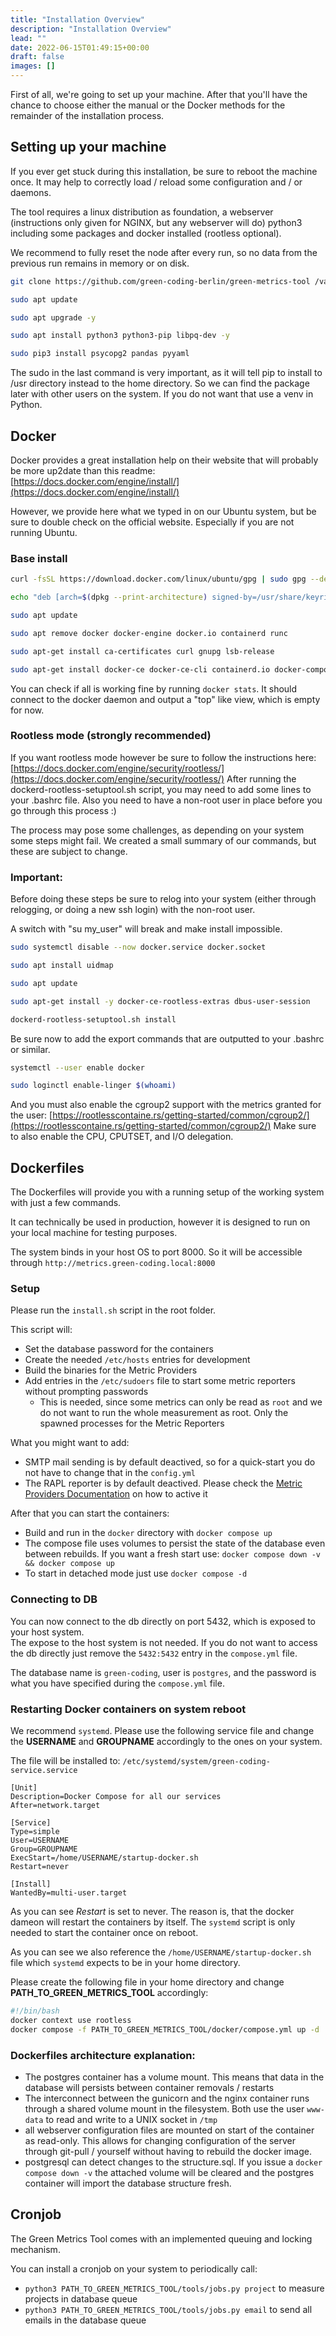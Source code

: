 ```yaml
---
title: "Installation Overview"
description: "Installation Overview"
lead: ""
date: 2022-06-15T01:49:15+00:00
draft: false
images: []
---
```


First of all, we're going to set up your machine. After that you'll have the chance to choose either the manual or the Docker methods for the remainder of the installation process.

## Setting up your machine

If you ever get stuck during this installation, be sure to reboot the machine once. It may help to correctly load / reload some configuration and / or daemons.

The tool requires a linux distribution as foundation, a webserver (instructions only given for NGINX, but any webserver will do) python3 including some packages and docker installed (rootless optional).

We recommend to fully reset the node after every run, so no data from the previous run remains in memory or on disk.

```bash
git clone https://github.com/green-coding-berlin/green-metrics-tool /var/www/green-metrics-tool

sudo apt update

sudo apt upgrade -y

sudo apt install python3 python3-pip libpq-dev -y

sudo pip3 install psycopg2 pandas pyyaml
```

The sudo in the last command is very important, as it will tell pip to install to /usr directory instead to the home directory. So we can find the package later with other users on the system. If you do not want that use a venv in Python.

## Docker

Docker provides a great installation help on their website that will probably be more up2date than this readme: [https://docs.docker.com/engine/install/](https://docs.docker.com/engine/install/)

However, we provide here what we typed in on our Ubuntu system, but be sure to double check on the official website. Especially if you are not running Ubuntu.

### Base install
```bash
curl -fsSL https://download.docker.com/linux/ubuntu/gpg | sudo gpg --dearmor -o /usr/share/keyrings/docker-archive-keyring.gpg

echo "deb [arch=$(dpkg --print-architecture) signed-by=/usr/share/keyrings/docker-archive-keyring.gpg] https://download.docker.com/linux/ubuntu $(lsb_release -cs) stable" | sudo tee /etc/apt/sources.list.d/docker.list > /dev/null

sudo apt update

sudo apt remove docker docker-engine docker.io containerd runc

sudo apt-get install ca-certificates curl gnupg lsb-release

sudo apt-get install docker-ce docker-ce-cli containerd.io docker-compose-plugin
```

You can check if all is working fine by running ```docker stats```. It should connect to the docker daemon and output a "top" like view, which is empty for now.

### Rootless mode (strongly recommended)
If you want rootless mode however be sure to follow the instructions here: [https://docs.docker.com/engine/security/rootless/](https://docs.docker.com/engine/security/rootless/) After running the dockerd-rootless-setuptool.sh script, you may need to add some lines to your .bashrc file. Also you need to have a non-root user in place before you go through this process :)

The process may pose some challenges, as depending on your system some steps might fail. We created a small summary of our commands, but these are subject to change.

### Important:
Before doing these steps be sure to relog into your system (either through relogging, or doing a new ssh login) with the non-root user.

A switch with "su my_user" will break and make install impossible.

```bash
sudo systemctl disable --now docker.service docker.socket

sudo apt install uidmap

sudo apt update

sudo apt-get install -y docker-ce-rootless-extras dbus-user-session

dockerd-rootless-setuptool.sh install
```

Be sure now to add the export commands that are outputted to your .bashrc or similar.

```bash
systemctl --user enable docker

sudo loginctl enable-linger $(whoami)
```

And you must also enable the cgroup2 support with the metrics granted for the user: [https://rootlesscontaine.rs/getting-started/common/cgroup2/](https://rootlesscontaine.rs/getting-started/common/cgroup2/) Make sure to also enable the CPU, CPUTSET, and I/O delegation.

## Dockerfiles

The Dockerfiles will provide you with a running setup of the working system with just a few commands.

It can technically be used in production, however it is designed to run on your local machine for testing purposes.

The system binds in your host OS to port 8000. So it will be accessible through `http://metrics.green-coding.local:8000`


### Setup

Please run the `install.sh` script in the root folder.

This script will:
- Set the database password for the containers
- Create the needed `/etc/hosts` entries for development
- Build the binaries for the Metric Providers
- Add entries in the `/etc/sudoers` file to start some metric reporters without prompting passwords
    + This is needed, since some metrics can only be read as `root` and we do not want to run the whole measurement as root. Only the spawned processes for the Metric Reporters

What you might want to add:
- SMTP mail sending is by default deactived, so for a quick-start you do not have to change that in the `config.yml`
- The RAPL reporter is by default deactived. Please check the [Metric Providers Documentation](https://docs.green-coding.org/docs/measuring/metric-providers) on how to active it

After that you can start the containers:
- Build and run in the `docker` directory with `docker compose up`
- The compose file uses volumes to persist the state of the database even between rebuilds. If you want a fresh start use: `docker compose down -v && docker compose up`
- To start in detached mode just use `docker compose -d`

### Connecting to DB
You can now connect to the db directly on port 5432, which is exposed to your host system.\
The expose to the host system is not needed. If you do not want to access the db directly just remove the `5432:5432` entry in the `compose.yml` file.

The database name is `green-coding`, user is `postgres`, and the password is what you have specified during the `compose.yml` file.

### Restarting Docker containers on system reboot

We recommend `systemd`. Please use the following service file and change the **USERNAME** and **GROUPNAME** accordingly to the ones on your system.

The file will be installed to: `/etc/systemd/system/green-coding-service.service`

```systemd
[Unit]
Description=Docker Compose for all our services
After=network.target

[Service]
Type=simple
User=USERNAME
Group=GROUPNAME
ExecStart=/home/USERNAME/startup-docker.sh
Restart=never

[Install]
WantedBy=multi-user.target
```

As you can see *Restart* is set to never. The reason is, that the docker dameon will restart the containers by itself. The `systemd` script is only needed
to start the container once on reboot.

As you can see we also reference the `/home/USERNAME/startup-docker.sh` file which `systemd` expects to be in your home directory.

Please create the following file in your home directory and change **PATH_TO_GREEN_METRICS_TOOL** accordingly:
```bash
#!/bin/bash
docker context use rootless
docker compose -f PATH_TO_GREEN_METRICS_TOOL/docker/compose.yml up -d
```

### Dockerfiles architecture explanation:
- The postgres container has a volume mount. This means that data in the database will persists between container removals / restarts
- The interconnect between the gunicorn and the nginx container runs through a shared volume mount in the filesystem. Both use the user `www-data` to read and write to
a UNIX socket in `/tmp`
- all webserver configuration files are mounted on start of the container as read-only. This allows for changing configuration of the server through git-pull / yourself
without having to rebuild the docker image.
- postgresql can detect changes to the structure.sql. If you issue a `docker compose down -v` the attached volume will be cleared and the postgres container
will import the database structure fresh.


## Cronjob

The Green Metrics Tool comes with an implemented queuing and locking mechanism.

You can install a cronjob on your system to periodically call:
-  `python3 PATH_TO_GREEN_METRICS_TOOL/tools/jobs.py project` to measure projects in database queue
-  `python3 PATH_TO_GREEN_METRICS_TOOL/tools/jobs.py email` to send all emails in the database queue

